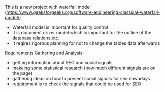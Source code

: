 This is a new project with waterfall model (https://www.geeksforgeeks.org/software-engineering-classical-waterfall-model/)
- Waterfall model is important for quality control
- It is document driver model which is important for the outline of the database relations etc.
- It reqires rigorous planning for not to change the tables data afterwards

Requirements Gathering and Analysis:
- getting information about SEO and social signals
- makeing some statistical research (how much different signals are on the page)
- gathering ideas on how to present social signals for seo nowadays
- requirement is to check the signals that could be used for SEO
